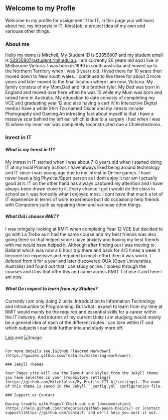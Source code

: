 ## Welcome to my Profle

Welcome to my profile for assignment 1 for IT, in this page you will learn about me, my intrsests in IT, Ideal job, a project idea of my own and variouse other things. 

### About me

Hello my name is Mitchell, My Student ID is S3856807 and my student email is S3856807@student.rmit.edu.au. I am currently 20 years old and i live in Melbourne Victoria. I was born in 1999 in south australia and moved up to the Northern Territory when i was 3 years old. I lived there for 10 years then moved down to New south wales. I continued to live there for about 3 more years and later moved to the final location where i am now, Victoria. My family consists of my Mom,Dad and little brother tyler. My Dad was born in England and moved over here when he was 10 while my Mum was born and raised here in Australia. My education to date consists of completing my VCE and graduating year 12 and also having a cert IV in Interactive Digital media.I have a white Shih Tzu named Oscar and my inrests include Photography and Gaming.An intresting fact about myself is that i have a massive scar behind my left ear which is due to a surgery i had when i was 15 where my inner ear was completely reconstructed due a Cholesteatoma. 

### Inrest in IT

##### What is my Inrest in IT?
My intrest in IT started when i was about 7-8 years old when i started doing IT at my local Primary School. I have always liked being around technology and IT since i was young age due to my intrest in Online games. I have never been a big Physical/Sport person as i dont enjoy it nor am i actually good at it. IT on the other hand has always captured my attention and i have always been drawn close to it. Every chance i got i would do the class in school as it was honestly what i enjoyed most. I dont have that much a lot of IT experience in terms of work experience but i do occasionly help friends with Computers such as repairing them and variouse other things.

##### What Did i choose RMIT?
I was oringally looking at RMIT when completing Year 12 VCE but decided to go with La Trobe as it had the same course and my best friends was also going there so that helped since i have anxiety and having my best friends with me would have helped it. Although after finding out i was moving to Ballarat which was now a 6 hour trip there and back for 4/5 times a week it become too expensive and required to much effort then it was worth. I defered from it for a year and later discovered OUA (Open Universities Australia) and found out that i can study online. I looked through the courses and Unis that offer this and came across RMIT. I chose it and here i am now.

##### What Do i expect to learn from my Studies?
Currently i am only doing 2 units. Introduction to Information Technology and Introduction to Programming. But what i expect to learn from my time at RMIT would mainly be the required and essential skills for a career within the IT industry. And inturms of my current Units i am studying would mainly be a general idea of each of the different routes i can take within IT and which subjects i can look further into and study more off.

[Link](url) and ![Image](src)
```

For more details see [GitHub Flavored Markdown](https://guides.github.com/features/mastering-markdown/).

### Jekyll Themes

Your Pages site will use the layout and styles from the Jekyll theme you have selected in your [repository settings](https://github.com/MitchSalter/My-Profile-IIT-A1/settings). The name of this theme is saved in the Jekyll `_config.yml` configuration file.

### Support or Contact

Having trouble with Pages? Check out our [documentation](https://help.github.com/categories/github-pages-basics/) or [contact support](https://github.com/contact) and we’ll help you sort it out.
